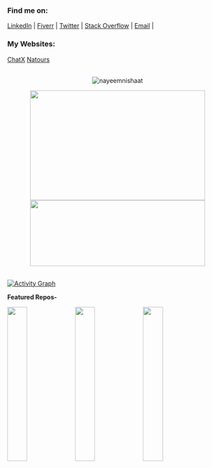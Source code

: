 <h3 align="left">Find me on:</h3>
<p align="left">
  <a href="https://www.linkedin.com/in/nayeemnishaat/">LinkedIn</a> | 
  <a href="https://www.fiverr.com/nayeemnishaat">Fiverr</a> | 
  <a href="https://twitter.com/nayeemNishaat">Twitter</a> | 
  <a href="https://stackoverflow.com/users/17816883/labyrinth">Stack Overflow</a> | 
  <a href="mailto:nayeemnishaat@gmail.com">Email</a> | 
</p>

<h3> My Websites:</h3>
  <a href="laby.ninja">ChatX</a>
  <a href="natours-lby.herokuapp.com">Natours</a>

<br>
<br>
  
<p align="center"><img align="center" src="https://github-readme-streak-stats.herokuapp.com?user=nayeemnishaat&theme=jolly&hide_border=true&ring=DD3018&dates=DDD7D4&fire=DDD035&currStreakNum=C6DD44&sideLabels=12CCB7&sideNums=CADD94&currStreakLabel=BFDD27&background=0D1117&stroke=DE4514" alt="nayeemnishaat" /></p>

<p align="center">
<img  width="400px" height="250px" src="https://github-readme-stats-mu-taupe.vercel.app/api?username=nayeemnishaat&show_icons=true&theme=github_dark&hide_title=true&hide_border=true"/>
  
<img  width="400px" height="150px" src="https://github-readme-stats-mu-taupe.vercel.app/api/top-langs/?username=nayeemnishaat&layout=compact&bg_color=0d1117&text_color=929292&hide_border=true"/>
</p>

<br>
   <a href="https://github.com/nayeemnishaat"><img alt="Activity Graph" src="https://activity-graph.herokuapp.com/graph?username=nayeemnishaat&theme=react-dark&hide_border=true&hide_title=true" /></a>
  <br/>

**Featured Repos-**

<p  align="justify">
<img src="https://github-readme-stats-mu-taupe.vercel.app/api/pin/?username=nayeemnishaat&repo=github-readme-stats&bg_color=0d1117&text_color=929292&hide_border=true" width="30%" />

<img src="https://github-readme-stats-mu-taupe.vercel.app/api/pin/?username=nayeemnishaat&repo=ema-john&theme=github-dark&bg_color=0d1117&text_color=929292&hide_border=true" width="30%" />
  <img src="https://github-readme-stats-mu-taupe.vercel.app/api/pin/?username=nayeemnishaat&repo=ema-john-server&theme=github-dark&bg_color=0d1117&text_color=929292&hide_border=true" width="30%" />
  
</p>
